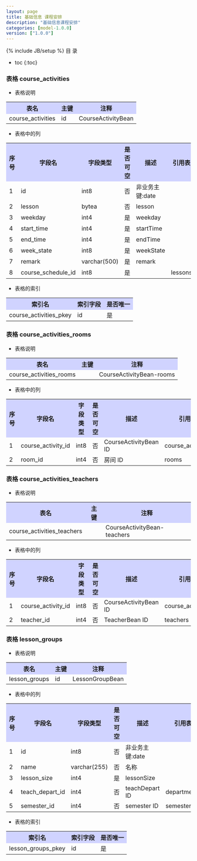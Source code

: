 ```yaml
---
layout: page
title: 基础信息 课程安排
description: "基础信息课程安排"
categories: [model-1.0.0]
version: ["1.0.0"]
---
```

{% include JB/setup %}
 目  录

* toc
{:toc}



### 表格 course_activities

  * 表格说明

<table class="table table-bordered table-striped table-condensed">
<tr><th style="background-color:#D0D3FF">表名</th><th style="background-color:#D0D3FF">主键</th><th style="background-color:#D0D3FF">注释</th>  </tr>
<tr><td>course_activities</td><td>id</td><td>CourseActivityBean</td>  </tr>
</table>

  * 表格中的列

<table class="table table-bordered table-striped table-condensed">
<tr><th style="background-color:#D0D3FF">序号</th><th style="background-color:#D0D3FF">字段名</th><th style="background-color:#D0D3FF">字段类型</th><th style="background-color:#D0D3FF">是否可空</th><th style="background-color:#D0D3FF">描述</th><th style="background-color:#D0D3FF">引用表</th>  </tr>
<tr><td>1</td><td>id</td><td>int8</td><td>否</td><td>非业务主键:date</td><td></td>  </tr>
<tr><td>2</td><td>lesson</td><td>bytea</td><td>否</td><td>lesson</td><td></td>  </tr>
<tr><td>3</td><td>weekday</td><td>int4</td><td>是</td><td>weekday</td><td></td>  </tr>
<tr><td>4</td><td>start_time</td><td>int4</td><td>是</td><td>startTime</td><td></td>  </tr>
<tr><td>5</td><td>end_time</td><td>int4</td><td>是</td><td>endTime</td><td></td>  </tr>
<tr><td>6</td><td>week_state</td><td>int8</td><td>是</td><td>weekState</td><td></td>  </tr>
<tr><td>7</td><td>remark</td><td>varchar(500)</td><td>是</td><td>remark</td><td></td>  </tr>
<tr><td>8</td><td>course_schedule_id</td><td>int8</td><td>是</td><td></td><td>lessons</td>  </tr>
</table>

 
  * 表格的索引

<table class="table table-bordered table-striped table-condensed">
  <tr>
<th style="background-color:#D0D3FF">索引名</th><th style="background-color:#D0D3FF">索引字段</th><th style="background-color:#D0D3FF">是否唯一</th>  </tr>
<tr><td>course_activities_pkey</td><td>id&nbsp;</td><td>是</td>  </tr>
</table>

### 表格 course_activities_rooms

  * 表格说明

<table class="table table-bordered table-striped table-condensed">
<tr><th style="background-color:#D0D3FF">表名</th><th style="background-color:#D0D3FF">主键</th><th style="background-color:#D0D3FF">注释</th>  </tr>
<tr><td>course_activities_rooms</td><td></td><td>CourseActivityBean-rooms</td>  </tr>
</table>

  * 表格中的列

<table class="table table-bordered table-striped table-condensed">
<tr><th style="background-color:#D0D3FF">序号</th><th style="background-color:#D0D3FF">字段名</th><th style="background-color:#D0D3FF">字段类型</th><th style="background-color:#D0D3FF">是否可空</th><th style="background-color:#D0D3FF">描述</th><th style="background-color:#D0D3FF">引用表</th>  </tr>
<tr><td>1</td><td>course_activity_id</td><td>int8</td><td>否</td><td>CourseActivityBean ID</td><td>course_activities</td>  </tr>
<tr><td>2</td><td>room_id</td><td>int4</td><td>否</td><td>房间 ID</td><td>rooms</td>  </tr>
</table>

 

### 表格 course_activities_teachers

  * 表格说明

<table class="table table-bordered table-striped table-condensed">
<tr><th style="background-color:#D0D3FF">表名</th><th style="background-color:#D0D3FF">主键</th><th style="background-color:#D0D3FF">注释</th>  </tr>
<tr><td>course_activities_teachers</td><td></td><td>CourseActivityBean-teachers</td>  </tr>
</table>

  * 表格中的列

<table class="table table-bordered table-striped table-condensed">
<tr><th style="background-color:#D0D3FF">序号</th><th style="background-color:#D0D3FF">字段名</th><th style="background-color:#D0D3FF">字段类型</th><th style="background-color:#D0D3FF">是否可空</th><th style="background-color:#D0D3FF">描述</th><th style="background-color:#D0D3FF">引用表</th>  </tr>
<tr><td>1</td><td>course_activity_id</td><td>int8</td><td>否</td><td>CourseActivityBean ID</td><td>course_activities</td>  </tr>
<tr><td>2</td><td>teacher_id</td><td>int4</td><td>否</td><td>TeacherBean ID</td><td>teachers</td>  </tr>
</table>

 

### 表格 lesson_groups

  * 表格说明

<table class="table table-bordered table-striped table-condensed">
<tr><th style="background-color:#D0D3FF">表名</th><th style="background-color:#D0D3FF">主键</th><th style="background-color:#D0D3FF">注释</th>  </tr>
<tr><td>lesson_groups</td><td>id</td><td>LessonGroupBean</td>  </tr>
</table>

  * 表格中的列

<table class="table table-bordered table-striped table-condensed">
<tr><th style="background-color:#D0D3FF">序号</th><th style="background-color:#D0D3FF">字段名</th><th style="background-color:#D0D3FF">字段类型</th><th style="background-color:#D0D3FF">是否可空</th><th style="background-color:#D0D3FF">描述</th><th style="background-color:#D0D3FF">引用表</th>  </tr>
<tr><td>1</td><td>id</td><td>int8</td><td>否</td><td>非业务主键:date</td><td></td>  </tr>
<tr><td>2</td><td>name</td><td>varchar(255)</td><td>否</td><td>名称</td><td></td>  </tr>
<tr><td>3</td><td>lesson_size</td><td>int4</td><td>是</td><td>lessonSize</td><td></td>  </tr>
<tr><td>4</td><td>teach_depart_id</td><td>int4</td><td>否</td><td>teachDepart ID</td><td>departments</td>  </tr>
<tr><td>5</td><td>semester_id</td><td>int4</td><td>否</td><td>semester ID</td><td>semesters</td>  </tr>
</table>

 
  * 表格的索引

<table class="table table-bordered table-striped table-condensed">
  <tr>
<th style="background-color:#D0D3FF">索引名</th><th style="background-color:#D0D3FF">索引字段</th><th style="background-color:#D0D3FF">是否唯一</th>  </tr>
<tr><td>lesson_groups_pkey</td><td>id&nbsp;</td><td>是</td>  </tr>
</table>
